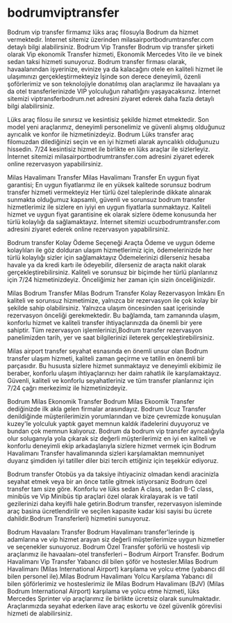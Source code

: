 # bodrumviptransfer
Bodrum vip transfer firmamız lüks araç filosuyla Bodrum da hizmet vermektedir. İnternet sitemiz üzerinden milasairportbodrumtransfer.com detaylı bilgi alabilirsiniz.
Bodrum Vip Transfer
Bodrum vip transfer şirketi olarak Vip ekonomik Transfer hizmeti, Ekonomik Mercedes Vito ile ve binek sedan taksi hizmeti sunuyoruz. Bodrum transfer firması olarak, havaalanından işyerinize, evinize ya da kalacağını otele en kaliteli hizmet ile ulaşımınızı gerçekleştirmekteyiz İşinde son derece deneyimli, özenli şoförlerimiz ve son teknolojiyle donatılmış olan araçlarımız ile havaalanı ya da otel transferlerinizde VIP yolculuğun rahatlığını yaşayacaksınız. İnternet sitemizi viptransferbodrum.net adresini ziyaret ederek daha fazla detaylı bilgi alabilirsiniz. 

Lüks araç filosu ile sınırsız ve kesintisiz şekilde hizmet etmektedir. Son model yeni araçlarımız, deneyimli personelimiz ve güvenli alışmış olduğunuz ayrıcalık ve konfor ile hizmetinizdeyiz. Bodrum Lüks transfer araç filomuzdan dilediğinizi seçin ve en iyi hizmeti alarak ayrıcalıklı olduğunuzu hissedin. 7/24 kesintisiz hizmet ile birlikte en lüks araçlar ile sizlerleyiz. İnternet sitemizi milasairportbodrumtransfer.com adresini ziyaret ederek online rezervasyon yapabilirsiniz.

Milas Havalimanı Transfer
Milas Havalimanı Transfer En uygun fiyat garantisi; En uygun fiyatlarımız ile en yüksek kalitede sorunsuz bodrum transfer hizmeti vermekteyiz  Her türlü özel taleplerinde dikkate alınarak sunmakta olduğumuz kapsamlı, güvenli ve sorunsuz bodrum transfer hizmetlerimiz ile sizlere en iyiyi en uygun fiyatlarla sunmaktayız. Kaliteli hizmet ve uygun fiyat garantisine ek olarak sizlere ödeme konusunda her türlü kolaylığı da sağlamaktayız. İnternet sitemizi ucuzbodrumtransfer.com adresini ziyaret ederek online rezervasyon yapabilirsiniz.

Bodrum transfer Kolay Ödeme Seçeneği Araçta Ödeme ve uygun ödeme kolaylıları ile göz dolduran ulaşım hizmetlerimiz için, ödemelerinizde her türlü kolaylığı sizler için sağlamaktayız  Ödemelerinizi dilerseniz hesaba havale ya da kredi kartı ile ödeyebilir, dilerseniz de araçta nakit olarak gerçekleştirebilirsiniz. Kaliteli ve sorunsuz bir biçimde her türlü planlarınız için 7/24 hizmetinizdeyiz. Önceliğimiz her zaman için sizin önceliğinizdir.

Milas Bodrum Transfer
Milas Bodrum Transfer Kolay Rezervasyon İmkânı En kaliteli ve sorunsuz hizmetimize, yalnızca bir rezervasyon ile çok kolay bir şekilde sahip olabilirsiniz. Yalnızca ulaşım öncesinden saat içerisinde rezervasyon önceliği gerekmektedir. Bu bağlamda, tam zamanında ulaşım, konforlu hizmet ve kaliteli transfer ihtiyaçlarınızda da önemli bir yere sahiptir. Tüm rezervasyon işlemlerinizi,Bodrum transfer rezervasyon panelimizden tarih, yer ve saat bilgilerinizi ileterek gerçekleştirebilirsiniz.

Milas airport  transfer seyahat esnasında en önemli unsur olan Bodrum transfer ulaşım hizmeti, kaliteli zaman geçirme ve tatilin en önemli bir parçasıdır. Bu hususta sizlere hizmet sunmaktayız ve deneyimli ekibimiz ile beraber, konforlu ulaşım ihtiyaçlarınızı her daim rahatlık ile karşılamaktayız. Güvenli, kaliteli ve konforlu seyahatleriniz ve tüm transfer planlarınız için 7/24 çağrı merkezimiz ile hizmetinizdeyiz.

Bodrum Milas Ekonomik Transfer
Bodrum Milas Ekoomik Transfer dediğinizde ilk akla gelen firmalar arasındayız. Bodrum Ucuz Transfer denildiğinde müşterilerimizin yorumlarından ve bize çevremizde konuşulan kuzey'le yolculuk yaptık gayet memnun kaldık ifadelerini duyuyoruz ve bundan çok memnun kalıyoruz. Bodrum da bodrum vip transfer ayrıcalığıyla olur soluganıyla yola çıkarak siz değerli müşterilerimiz en iyi en kaliteli ve konforlu deneyimli ekip arkadaşlarıyla sizlere hizmet vermek için Bodrum Havalimanı Transfer havalimanında sizleri karşılamaktan memnuniyet duyarız şimdiden iyi tatiller diler bizi tercih ettiğiniz için teşekkür ediyoruz.

Bodrum transfer Otobüs ya da taksiye ihtiyaciniz olmadan kendi aracinizla seyahat etmek veya bir an önce tatile gitmek istiyorsaniz Bodrum özel transfer tam size göre. Konforlu ve lüks sedan A class, sedan B-C class, minibüs ve Vip Minibüs tip araçlari özel olarak kiralayarak is ve tatil gezilerinizi daha keyifli hale getirin.Bodrum transfer, rezervasyon isleminde araç basina ücretlendirilir ve seçilen kapasite kadar kisi sayisi bu ücrete dahildir.Bodrum Transferleri) hizmetini sunuyoruz.

Bodrum Havaalanı Transfer
Bodrum Havalimanı transfer'lerinde iş adamlarına ve vip hizmet arayan siz değerli müşterilerimize uygun hizmetler ve seçenekler sunuyoruz. Bodrum Özel Transfer şoförlü ve hostesli vip araçlarımız ile havaalanı-otel transferleri – Bodrum Airport Transfer. Bodrum Havalimanı Vip Transfer Yabancı dil bilen şöför ve hostesler.Milas Bodrum Havalimanı (Milas International Airport) karşılama ve yolcu etme (yabancı dil bilen personel ile).Milas Bodrum Havalimanı Yolcu Karşılama Yabancı dil bilen şöförlerimiz ve hosteslerimiz ile Milas Bodrum Havalimanı (BJV) (Milas Bodrum International Airport) karşılama ve yolcu etme hizmeti, lüks Mercedes Sprinter vip araçlarımız ile birlikte ücretsiz olarak sunulmaktadır. Araçlarımızda seyahat ederken ilave araç eskortu ve özel güvenlik görevlisi hizmeti de alabilirsiniz.
